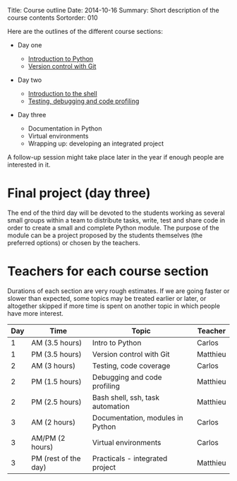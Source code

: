 Title: Course outline
Date: 2014-10-16
Summary: Short description of the course contents
Sortorder: 010

Here are the outlines of the different course sections:

- Day one
    + [Introduction to Python]({filename}course-outline_010_introduction-to-python.md)
    + [Version control with Git]({filename}course-outline_020_version-control-with-git.md)

- Day two
    + [Introduction to the shell]({filename}course-outline_030_introduction-shell.md)
    + [Testing, debugging and code profiling]({filename}course-outline_040_testing-debugging-profiling.md)

- Day three
    + Documentation in Python
    + Virtual environments
    + Wrapping up: developing an integrated project

A follow-up session might take place later in the year if enough people are
interested in it.

# Final project (day three)

The end of the third day will be devoted to the students working as several
small groups within a team to distribute tasks, write, test and share code in
order to create a small and complete Python module. The purpose of the module
can be a project proposed by the students themselves (the preferred options) or
chosen by the teachers.

# Teachers for each course section

Durations of each section are very rough estimates. If we are going faster or
slower than expected, some topics may be treated earlier or later, or
altogether skipped if more time is spent on another topic in which people have
more interest.

 Day | Time                 | Topic                            | Teacher
-----|----------------------|----------------------------------|----------
   1 | AM (3.5 hours)       | Intro to Python                  | Carlos
   1 | PM (3.5 hours)       | Version control with Git         | Matthieu 
   2 | AM (3 hours)         | Testing, code coverage           | Carlos
   2 | PM (1.5 hours)       | Debugging and code profiling     | Matthieu 
   2 | PM (2.5 hours)       | Bash shell, ssh, task automation | Matthieu 
   3 | AM (2 hours)         | Documentation, modules in Python | Carlos
   3 | AM/PM (2 hours)      | Virtual environments             | Carlos
   3 | PM (rest of the day) | Practicals - integrated project  | Matthieu 



